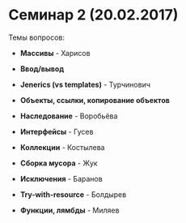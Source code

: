 # Семинар 2 (20.02.2017)

Темы вопросов:

- **Массивы** - Харисов

- **Ввод/вывод**

- **Jenerics (vs templates)** - Турчинович

- **Объекты, ссылки, копирование объектов**

- **Наследование** - Воробьёва

- **Интерфейсы** - Гусев

- **Коллекции** - Костылева

- **Сборка мусора** - Жук

- **Исключения** - Баранов

- **Try-with-resource** - Болдырев

- **Функции, лямбды** - Миляев
